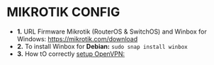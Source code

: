 # MIKROTIK CONFIG

- **1.** URL Firmware Mikrotik (RouterOS & SwitchOS) and Winbox for Windows: https://mikrotik.com/download
- **2.** To install Winbox for **Debian:**  ``` sudo snap install winbox ``` 
- **3.** How tO correctly [setup OpenVPN:](https://www.gkhan.in/how-to-configure-mikrotik-openvpn-server/)